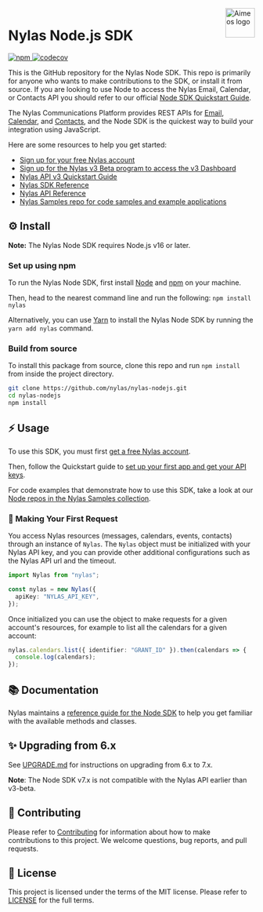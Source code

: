 <a href="https://www.nylas.com/">
    <img src="https://brand.nylas.com/assets/downloads/logo_horizontal_png/Nylas-Logo-Horizontal-Blue_.png" alt="Aimeos logo" title="Aimeos" align="right" height="60" />
</a>

# Nylas Node.js SDK  

[![npm](https://img.shields.io/npm/v/nylas)
](https://www.npmjs.com/package/nylas)
[![codecov](https://codecov.io/gh/nylas/nylas-nodejs/branch/main/graph/badge.svg?token=94IMGU4F09)](https://codecov.io/gh/nylas/nylas-nodejs)

This is the GitHub repository for the Nylas Node SDK. This repo is primarily for anyone who wants to make contributions to the SDK, or install it from source. If you are looking to use Node to access the Nylas Email, Calendar, or Contacts API you should refer to our official [Node SDK Quickstart Guide](https://developer.nylas.com/docs/developer-tools/sdk/node-sdk/).

The Nylas Communications Platform provides REST APIs for [Email](https://developer.nylas.com/docs/connectivity/email/), [Calendar](https://developer.nylas.com/docs/connectivity/calendar/), and [Contacts](https://developer.nylas.com/docs/connectivity/contacts/), and the Node SDK is the quickest way to build your integration using JavaScript.

Here are some resources to help you get started:

- [Sign up for your free Nylas account](https://dashboard.nylas.com/register)
- [Sign up for the Nylas v3 Beta program to access the v3 Dashboard](https://info.nylas.com/apiv3betasignup.html?utm_source=github&utm_medium=devrel-surfaces&utm_campaign=&utm_content=node-sdk-upgrade)
- [Nylas API v3 Quickstart Guide](https://developer.nylas.com/docs/v3-beta/v3-quickstart/)
- [Nylas SDK Reference](https://nylas-nodejs-sdk-reference.pages.dev/)
- [Nylas API Reference](https://developer.nylas.com/docs/api/)
- [Nylas Samples repo for code samples and example applications](https://github.com/orgs/nylas-samples/repositories?q=&type=all&language=javascript)

## ⚙️ Install

**Note:** The Nylas Node SDK requires Node.js v16 or later.

### Set up using npm

To run the Nylas Node SDK, first install [Node](https://nodejs.org/en/download/) and [npm](https://www.npmjs.com/get-npm) on your machine.

Then, head to the nearest command line and run the following:
`npm install nylas`

Alternatively, you can use [Yarn](https://yarnpkg.com/en/) to install the Nylas Node SDK by running the `yarn add nylas` command.

### Build from source

To install this package from source, clone this repo and run `npm install` from inside the project directory.

```bash
git clone https://github.com/nylas/nylas-nodejs.git
cd nylas-nodejs
npm install
```

## ⚡️ Usage

To use this SDK, you must first [get a free Nylas account](https://dashboard.nylas.com/register).

Then, follow the Quickstart guide to [set up your first app and get your API keys](https://developer.nylas.com/docs/v3-beta/v3-quickstart/).

For code examples that demonstrate how to use this SDK, take a look at our [Node repos in the Nylas Samples collection](https://github.com/orgs/nylas-samples/repositories?q=&type=all&language=javascript&sort=).

### 🚀 Making Your First Request

You access Nylas resources (messages, calendars, events, contacts) through an instance of `Nylas`. The `Nylas` object must be initialized with your Nylas API key, and you can provide other additional configurations such as the Nylas API url and the timeout.

```typescript
import Nylas from "nylas";

const nylas = new Nylas({
  apiKey: "NYLAS_API_KEY",
});
```

Once initialized you can use the object to make requests for a given account's resources, for example to list all the calendars for a given account:

```typescript
nylas.calendars.list({ identifier: "GRANT_ID" }).then(calendars => {
  console.log(calendars);
});
```

## 📚 Documentation

Nylas maintains a [reference guide for the Node SDK](https://nylas-nodejs-sdk-reference.pages.dev/) to help you get familiar with the available methods and classes.

## ✨ Upgrading from 6.x

See [UPGRADE.md](UPGRADE.md) for instructions on upgrading from 6.x to 7.x.

**Note**: The Node SDK v7.x is not compatible with the Nylas API earlier than v3-beta.

## 💙 Contributing

Please refer to [Contributing](Contributing.md) for information about how to make contributions to this project. We welcome questions, bug reports, and pull requests.

## 📝 License

This project is licensed under the terms of the MIT license. Please refer to [LICENSE](LICENSE.txt) for the full terms.
